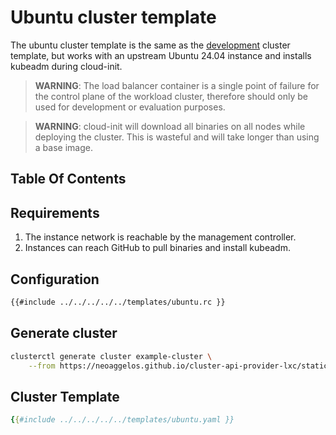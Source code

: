 # Ubuntu cluster template

The ubuntu cluster template is the same as the [development](./development.md) cluster template, but works with an upstream Ubuntu 24.04 instance and installs kubeadm during cloud-init.

> **WARNING**: The load balancer container is a single point of failure for the control plane of the workload cluster, therefore should only be used for development or evaluation purposes.

> **WARNING**: cloud-init will download all binaries on all nodes while deploying the cluster. This is wasteful and will take longer than using a base image.

## Table Of Contents

<!-- toc -->

## Requirements

1. The instance network is reachable by the management controller.
2. Instances can reach GitHub to pull binaries and install kubeadm.

## Configuration

```bash
{{#include ../../../../../templates/ubuntu.rc }}
```

## Generate cluster

```bash
clusterctl generate cluster example-cluster \
    --from https://neoaggelos.github.io/cluster-api-provider-lxc/static/v0.1/templates/ubuntu.yaml
```

## Cluster Template

```yaml
{{#include ../../../../../templates/ubuntu.yaml }}
```
